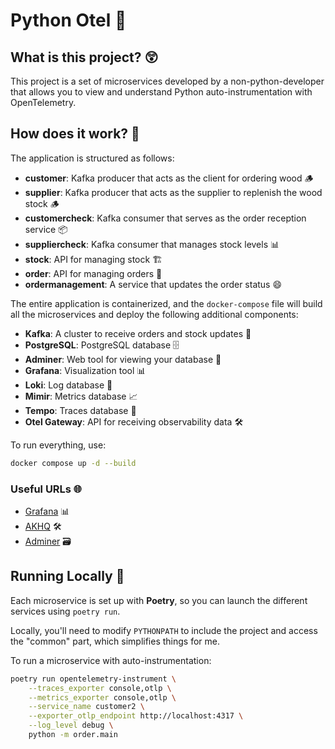 # Python Otel 🐍

## What is this project? 😲

This project is a set of microservices developed by a non-python-developer that allows you to view and understand Python auto-instrumentation with OpenTelemetry.

## How does it work? 🤔

The application is structured as follows:

- **customer**: Kafka producer that acts as the client for ordering wood 🪵
- **supplier**: Kafka producer that acts as the supplier to replenish the wood stock 🪵
- **customercheck**: Kafka consumer that serves as the order reception service 📦
- **suppliercheck**: Kafka consumer that manages stock levels 📊
- **stock**: API for managing stock 🏗️
- **order**: API for managing orders 📝
- **ordermanagement**: A service that updates the order status 😄

The entire application is containerized, and the `docker-compose` file will build all the microservices and deploy the following additional components:

- **Kafka**: A cluster to receive orders and stock updates 📨
- **PostgreSQL**: PostgreSQL database 🗄️
- **Adminer**: Web tool for viewing your database 📂
- **Grafana**: Visualization tool 📊
- **Loki**: Log database 📝
- **Mimir**: Metrics database 📈
- **Tempo**: Traces database 📍
- **Otel Gateway**: API for receiving observability data 🛠️

To run everything, use:

```sh
docker compose up -d --build
```

### Useful URLs 🌐

- [Grafana](http://localhost:3000/) 📊
- [AKHQ](http://localhost:8080/) 🛠️
- [Adminer](http://localhost:8081/) 🗃️

## Running Locally 🐛

Each microservice is set up with **Poetry**, so you can launch the different services using `poetry run`.

Locally, you'll need to modify `PYTHONPATH` to include the project and access the "common" part, which simplifies things for me.

To run a microservice with auto-instrumentation:

```sh
poetry run opentelemetry-instrument \
    --traces_exporter console,otlp \
    --metrics_exporter console,otlp \
    --service_name customer2 \
    --exporter_otlp_endpoint http://localhost:4317 \
    --log_level debug \
    python -m order.main
```
